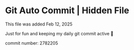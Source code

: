 # Git Auto Commit | Hidden File

This file was added Feb 12, 2025

Just for fun and keeping my daily git commit active 🤪

commit number: 2782205
